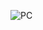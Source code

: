 ![PC](https://github.com/sravanr788/Project-3.2/assets/141037717/20642c54-f1d3-4eac-9b04-a282b3e40725)
